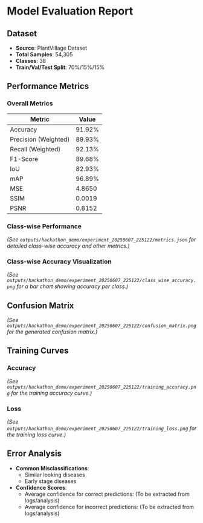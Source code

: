 # Model Evaluation Report

## Dataset
- **Source**: PlantVillage Dataset
- **Total Samples**: 54,305
- **Classes**: 38
- **Train/Val/Test Split**: 70%/15%/15%

## Performance Metrics

### Overall Metrics
| Metric | Value |
|--------|-------|
| Accuracy | 91.92% |
| Precision (Weighted) | 89.93% |
| Recall (Weighted) | 92.13% |
| F1-Score | 89.68% |
| IoU | 82.93% |
| mAP | 96.89% |
| MSE | 4.8650 |
| SSIM | 0.0019 |
| PSNR | 0.8152 |

### Class-wise Performance
*(See `outputs/hackathon_demo/experiment_20250607_225122/metrics.json` for detailed class-wise accuracy and other metrics.)*

### Class-wise Accuracy Visualization
*(See `outputs/hackathon_demo/experiment_20250607_225122/class_wise_accuracy.png` for a bar chart showing accuracy per class.)*

## Confusion Matrix
*(See `outputs/hackathon_demo/experiment_20250607_225122/confusion_matrix.png` for the generated confusion matrix.)*

## Training Curves
### Accuracy
*(See `outputs/hackathon_demo/experiment_20250607_225122/training_accuracy.png` for the training accuracy curve.)*

### Loss
*(See `outputs/hackathon_demo/experiment_20250607_225122/training_loss.png` for the training loss curve.)*

## Error Analysis
- **Common Misclassifications**: 
  - Similar looking diseases
  - Early stage diseases
- **Confidence Scores**:
  - Average confidence for correct predictions: (To be extracted from logs/analysis)
  - Average confidence for incorrect predictions: (To be extracted from logs/analysis)
